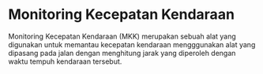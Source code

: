 # Monitoring Kecepatan Kendaraan
Monitoring Kecepatan Kendaraan (MKK) merupakan sebuah alat yang digunakan untuk memantau kecepatan kendaraan mengggunakan alat yang dipasang pada jalan dengan menghitung jarak yang diperoleh dengan waktu tempuh kendaraan tersebut.
